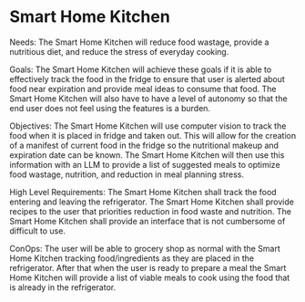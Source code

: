 # Smart Home Kitchen

Needs:
The Smart Home Kitchen will reduce food wastage, provide a nutritious diet, and reduce the stress of everyday cooking.

Goals:
The Smart Home Kitchen will achieve these goals if it is able to effectively track the food in the fridge to ensure that user is alerted about food near expiration and provide meal ideas to consume that food. The Smart Home Kitchen will also have to have a level of autonomy so that the end user does not feel using the features is a burden.

Objectives:
The Smart Home Kitchen will use computer vision to track the food when it is placed in fridge and taken out. This will allow for the creation of a manifest of current food in the fridge so the nutritional makeup and expiration date can be known. The Smart Home Kitchen will then use this information with an LLM to provide a list of suggested meals to optimize food wastage, nutrition, and reduction in meal planning stress.

High Level Requirements:
The Smart Home Kitchen shall track the food entering and leaving the refrigerator.
The Smart Home Kitchen shall provide recipes to the user that priorities reduction in food waste and nutrition.
The Smart Home Kitchen shall provide an interface that is not cumbersome of difficult to use.

ConOps:
The user will be able to grocery shop as normal with the Smart Home Kitchen tracking food/ingredients as they are placed in the refrigerator. After that when the user is ready to prepare a meal the Smart Home Kitchen will provide a list of viable meals to cook using the food that is already in the refrigerator.
